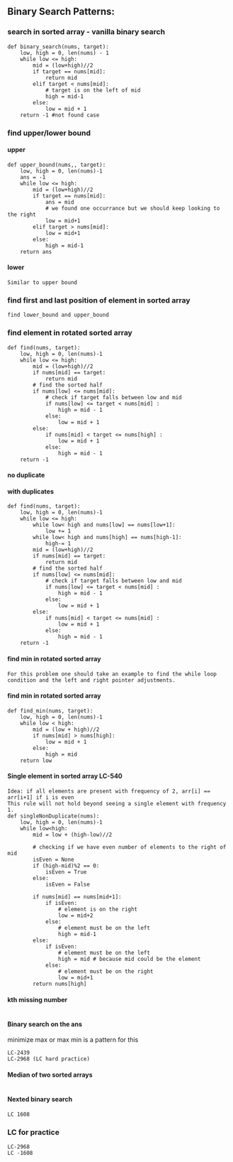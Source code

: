 ## Binary Search Patterns:

### search in sorted array - vanilla binary search

```
def binary_search(nums, target):
    low, high = 0, len(nums) - 1
    while low <= high:
        mid = (low+high)//2
        if target == nums[mid]:
            return mid
        elif target < nums[mid]:
            # target is on the left of mid
            high = mid-1
        else:
            low = mid + 1
    return -1 #not found case
```

### find upper/lower bound
#### upper
```
def upper_bound(nums,, target):
    low, high = 0, len(nums)-1
    ans = -1
    while low <= high:
        mid = (low+high)//2
        if target == nums[mid]:
            ans = mid
            # we found one occurrance but we should keep looking to the right 
            low = mid+1
        elif target > nums[mid]:
            low = mid+1
        else:
            high = mid-1
    return ans
```
#### lower
```
Similar to upper bound
```
### find first and last position of element in sorted array
```
find lower_bound and upper_bound
```
### find element in rotated sorted array
```
def find(nums, target):
    low, high = 0, len(nums)-1
    while low <= high:
        mid = (low+high)//2
        if nums[mid] == target:
            return mid
        # find the sorted half
        if nums[low] <= nums[mid]:
            # check if target falls between low and mid
            if nums[low] <= target < nums[mid] :
                high = mid - 1
            else:
                low = mid + 1
        else:
            if nums[mid] < target <= nums[high] :
                low = mid + 1
            else:
                high = mid - 1
    return -1
```
#### no duplicate
#### with duplicates
```
def find(nums, target):
    low, high = 0, len(nums)-1
    while low <= high:
        while low< high and nums[low] == nums[low+1]:
            low += 1
        while low< high and nums[high] == nums[high-1]:
            high-= 1
        mid = (low+high)//2
        if nums[mid] == target:
            return mid
        # find the sorted half
        if nums[low] <= nums[mid]:
            # check if target falls between low and mid
            if nums[low] <= target < nums[mid] :
                high = mid - 1
            else:
                low = mid + 1
        else:
            if nums[mid] < target <= nums[mid] :
                low = mid + 1
            else:
                high = mid - 1
    return -1
```
#### find min in rotated sorted array
```
For this problem one should take an example to find the while loop condition and the left and right pointer adjustments. 
```
#### find min in rotated sorted array
```
def find_min(nums, target):
    low, high = 0, len(nums)-1
    while low < high:
        mid = (low + high)//2
        if nums[mid] > nums[high]:
            low = mid + 1
        else:
            high = mid
    return low
```

#### Single element in sorted array LC-540
```
Idea: if all elements are present with frequency of 2, arr[i] == arr[i+1] if i is even
This rule will not hold beyond seeing a single element with frequency 1.
def singleNonDuplicate(nums):
    low, high = 0, len(nums)-1
    while low<high:
        mid = low + (high-low)//2
        
        # checking if we have even number of elements to the right of mid
        isEven = None 
        if (high-mid)%2 == 0:
            isEven = True
        else:
            isEven = False
        
        if nums[mid] == nums[mid+1]:
            if isEven:
                # element is on the right
                low = mid+2
            else:
                # element must be on the left
                high = mid-1
        else:
            if isEven:
                # element must be on the left
                high = mid # because mid could be the element
            else:
                # element must be on the right
                low = mid+1
        return nums[high]
```
#### kth missing number
```

```

#### Binary search on the ans
minimize max or max min is a pattern for this
```
LC-2439
LC-2968 (LC hard practice)

```
#### Median of two sorted arrays
```
```

####  Nexted binary search 
```
LC 1608
```

### LC for practice
```
LC-2968
LC -1608
```
